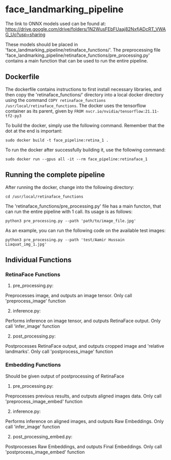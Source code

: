 # face_landmarking_pipeline
The link to ONNX models used can be found at: https://drive.google.com/drive/folders/1N2WusFEbFUaaj82NxfjADcRT_VWAG_Uo?usp=sharing

These models should be placed in 'face_landmarking_pipeline/retinaface_functions/'. The preprocessing file 'face_landmarking_pipeline/retinaface_functions/pre_processing.py' contains a main function that can be used to run the entire pipeline.

## Dockerfile
The dockerfile contains instructions to first install necessary libraries, and then copy the 'retinaface_functions/' directory into a local docker directory using the command `COPY retinaface_functions /usr/local/retinaface_functions`. The docker uses the tensorflow container as its parent, given by `FROM nvcr.io/nvidia/tensorflow:21.11-tf2-py3`

To build the docker, simply use the following command. Remember that the dot at the end is important:
```
sudo docker build -t face_pipeline:retina_1 .
```
To run the docker after successfully building it, use the following command:
```
sudo docker run --gpus all -it --rm face_pipeline:retinaface_1
```

## Running the complete pipeline
After running the docker, change into the following directory:
```
cd /usr/local/retinaface_functions
````

The 'retinaface_functions/pre_processing.py' file has a main functon, that can run the entire pipeline with 1 call. Its usage is as follows:
```
python3 pre_processing.py --path 'path/to/image_file.jpg'
```

As an example, you can run the following code on the available test images:
```
python3 pre_processing.py --path 'test/Aamir Hussain Liaquat_img_1.jpg'
```

## Individual Functions

### RetinaFace Functions
1. pre_processing.py:

Preprocesses image, and outputs an image tensor. Only call 'preprocess_image' function

2. inference.py:

Performs inference on image tensor, and outputs RetinaFace output. Only call 'infer_image' function

2. post_processing.py:

Postprocesses RetinaFace output, and outputs cropped image and 'relative landmarks'. Only call 'postprocess_image' function

### Embedding Functions
Should be given output of postprocessing of RetinaFace
1. pre_processing.py:

Preprocesses previous results, and outputs aligned images data. Only call 'preprocess_image_embed' function

2. inference.py:

Performs inference on aligned images, and outputs Raw Embeddings. Only call 'infer_image' function

2. post_processing_embed.py:

Postprocesses Raw Embeddings, and outputs Final Embeddings. Only call 'postprocess_image_embed' function
